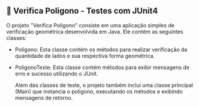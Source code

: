 
## 📐 Verifica Poligono - Testes com JUnit4
O projeto "Verifica Poligono" consiste em uma aplicação simples de verificação geométrica desenvolvida em Java. Ele contém as seguintes classes:
- Poligono: Esta classe contém os métodos para realizar verificação da quantidade de lados e sua respectiva forma geométrica.
- PoligonoTeste: Esta classe contém métodos para exibir mensagens de erro e sucesso utilizando o JUnit.

  Além das classes de teste, o projeto também inclui uma classe principal (Main) que instancia o poligono, executando os métodos e exibindo mensagens de retorno.
